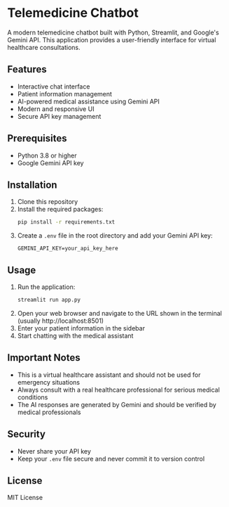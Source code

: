 # Telemedicine Chatbot

A modern telemedicine chatbot built with Python, Streamlit, and Google's Gemini API. This application provides a user-friendly interface for virtual healthcare consultations.

## Features

- Interactive chat interface
- Patient information management
- AI-powered medical assistance using Gemini API
- Modern and responsive UI
- Secure API key management

## Prerequisites

- Python 3.8 or higher
- Google Gemini API key

## Installation

1. Clone this repository
2. Install the required packages:
   ```bash
   pip install -r requirements.txt
   ```
3. Create a `.env` file in the root directory and add your Gemini API key:
   ```
   GEMINI_API_KEY=your_api_key_here
   ```

## Usage

1. Run the application:
   ```bash
   streamlit run app.py
   ```
2. Open your web browser and navigate to the URL shown in the terminal (usually http://localhost:8501)
3. Enter your patient information in the sidebar
4. Start chatting with the medical assistant

## Important Notes

- This is a virtual healthcare assistant and should not be used for emergency situations
- Always consult with a real healthcare professional for serious medical conditions
- The AI responses are generated by Gemini and should be verified by medical professionals

## Security

- Never share your API key
- Keep your `.env` file secure and never commit it to version control

## License

MIT License 